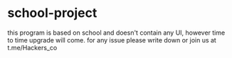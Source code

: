 # school-project
this program is based on school and doesn't contain any UI, however time to time upgrade will come. for any issue please write down or join us at t.me/Hackers_co
